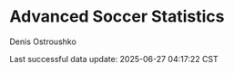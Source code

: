 # Advanced Soccer Statistics
Denis Ostroushko

<!-- gfm -->

Last successful data update: 2025-06-27 04:17:22 CST
